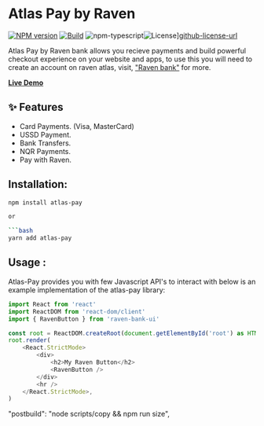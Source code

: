 # Atlas Pay by Raven

[![NPM version][npm-image]][npm-url]
[![Build][github-build]][github-build-url]
![npm-typescript]![License][github-license]][github-license-url]

Atlas Pay by Raven bank allows you recieve payments and build powerful checkout experience on your website and apps, to use this you will need to create an account on raven atlas, visit, ["Raven bank"](https://getravenbank.com/raven-atlas) for more.

[**Live Demo**](https://getravenbank.com/)

## ✨ Features

- Card Payments. (Visa, MasterCard)
- USSD Payment.
- Bank Transfers.
- NQR Payments.
- Pay with Raven.

## Installation:

````bash
npm install atlas-pay

or

```bash
yarn add atlas-pay
````

## Usage :

Atlas-Pay provides you with few Javascript API's to interact with below is an example implementation of the atlas-pay library:

```js
import React from 'react'
import ReactDOM from 'react-dom/client'
import { RavenButton } from 'raven-bank-ui'

const root = ReactDOM.createRoot(document.getElementById('root') as HTMLElement)
root.render(
    <React.StrictMode>
        <div>
            <h2>My Raven Button</h2>
            <RavenButton />
        </div>
        <hr />
    </React.StrictMode>,
)

```

[npm-url]: https://www.npmjs.com/package/raven-bank-ui
[npm-image]: https://img.shields.io/npm/v/my-react-typescript-package
[github-license]: https://img.shields.io/github/license/gapon2401/my-react-typescript-package
[github-license-url]: https://github.com/gapon2401/my-react-typescript-package/blob/master/LICENSE
[github-build]: https://github.com/gapon2401/my-react-typescript-package/actions/workflows/publish.yml/badge.svg
[github-build-url]: https://github.com/gapon2401/my-react-typescript-package/actions/workflows/publish.yml

[npm-typescript]: https://img.shields.io/npm/types/my-react-typescript-package
"postbuild": "node scripts/copy && npm run size",

